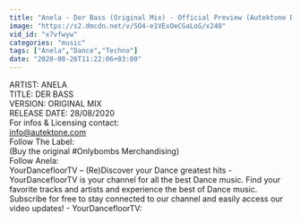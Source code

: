```yaml
---
title: "Anela - Der Bass (Original Mix) - Official Preview (Autektone Dark)"
image: "https://s2.dmcdn.net/v/SO4-e1VExOeCGaLoG/x240"
vid_id: "x7vfwyw"
categories: "music"
tags: ["Anela","Dance","Techno"]
date: "2020-08-26T11:22:06+03:00"
---
```

ARTIST: ANELA   <br>TITLE: DER BASS   <br>VERSION: ORIGINAL MIX   <br>RELEASE DATE: 28/08/2020   <br>For infos &amp; Licensing contact:   <br>info@autektone.com   <br>Follow The Label:   <br>(Buy the original #Onlybombs Merchandising)   <br>Follow Anela:   <br>YourDancefloorTV – (Re)Discover your Dance greatest hits - YourDancefloorTV is your channel for all the best Dance music. Find your favorite tracks and artists and experience the best of Dance music. Subscribe for free to stay connected to our channel and easily access our video updates! - YourDancefloorTV: 
